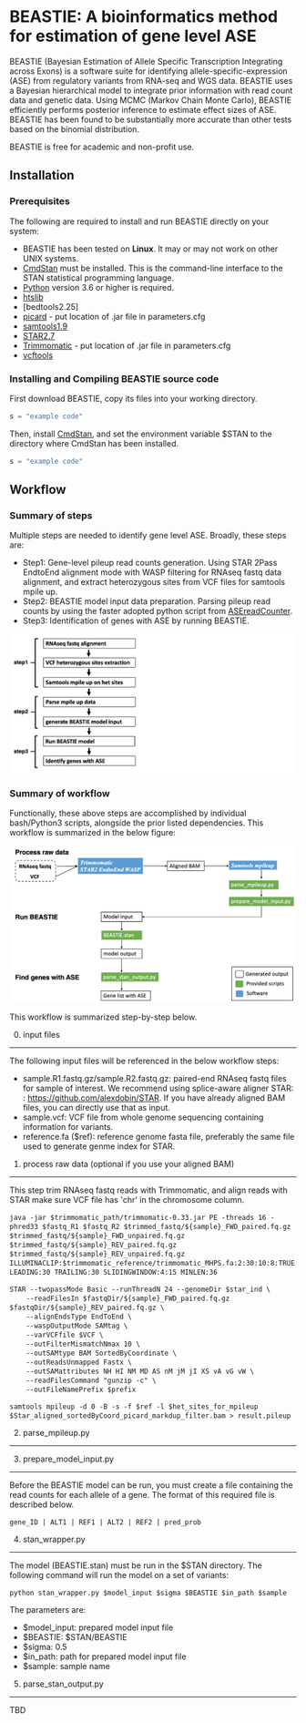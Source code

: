 # BEASTIE: A bioinformatics method for estimation of gene level ASE
BEASTIE (Bayesian Estimation of Allele Specific Transcription Integrating across Exons) is a software suite for identifying allele-specific-expression (ASE) from regulatory variants from RNA-seq and WGS data.
BEASTIE uses a Bayesian hierarchical model to integrate prior information with read count data and genetic data. Using MCMC (Markov Chain Monte Carlo), BEASTIE efficiently performs posterior inference to estimate effect sizes of ASE. <br>
BEASTIE has been found to be substantially more accurate than other tests based on the binomial distribution.

BEASTIE is free for academic and non-profit use.

## Installation
### Prerequisites
The following are required to install and run BEASTIE directly on your system:
* BEASTIE has been tested on **Linux**. It may or may not work on other UNIX systems.
* [CmdStan](https://mc-stan.org/users/interfaces/cmdstan) must be installed.  This is the command-line interface to the STAN statistical programming language.
* [Python](https://www.python.org/downloads/release/python-360/) version 3.6 or higher is required.
* [htslib](https://www.htslib.org/)
* [bedtools2.25]
* [picard](https://broadinstitute.github.io/picard/) - put location of .jar file in parameters.cfg
* [samtools1.9](https://github.com/samtools/samtools)
* [STAR2.7](https://github.com/alexdobin/STAR)
* [Trimmomatic](https://github.com/usadellab/Trimmomatic) - put location of .jar file in parameters.cfg
* [vcftools](https://vcftools.github.io/)

### Installing and Compiling BEASTIE source code
First download BEASTIE, copy its files into your working directory.
```python
s = "example code"
```
Then, install [CmdStan](https://mc-stan.org/users/interfaces/cmdstan), and set the environment variable $STAN to the directory where CmdStan has been installed. 
```python
s = "example code"
```

## Workflow
### Summary of steps
Multiple steps are needed to identify gene level ASE. Broadly, these steps are:

* Step1: Gene-level pileup read counts generation. Using STAR 2Pass EndtoEnd alignment mode with WASP filtering for RNAseq fastq data alignment, and extract heterozygous sites from VCF files for samtools mpile up. 
* Step2: BEASTIE model input data preparation. Parsing pileup read counts by using the faster adopted python script from [ASEreadCounter](https://github.com/gimelbrantlab/ASEReadCounter_star). 
* Step3: Identification of genes with ASE by running BEASTIE.

![alt text](workflow_figure/steps.png "steps")

### Summary of workflow

Functionally, these above steps are accomplished by individual bash/Python3 scripts, alongside the prior listed dependencies. This workflow is summarized in the below figure:

![alt text](workflow_figure/workflow_new.png "workflow")
 
This workflow is summarized step-by-step below. 
  
0. input files
----------------------------------------
The following input files will be referenced in the below workflow steps:
* sample.R1.fastq.gz/sample.R2.fastq.gz: paired-end RNAseq fastq files for sample of interest. We recommend using splice-aware aligner STAR: : https://github.com/alexdobin/STAR. If you have already aligned BAM files, you can directly use that as input.
* sample.vcf: VCF file from whole genome sequencing containing information for variants.
* reference.fa ($ref): reference genome fasta file, preferably the same file used to generate genme index for STAR.


1. process raw data (optional if you use your aligned BAM)
----------------------------------------
This step trim RNAseq fastq reads with Trimmomatic, and align reads with STAR 
make sure VCF file has 'chr' in the chromosome column.
```
java -jar $trimmomatic_path/trimmomatic-0.33.jar PE -threads 16 -phred33 $fastq_R1 $fastq_R2 $trimmed_fastq/${sample}_FWD_paired.fq.gz $trimmed_fastq/${sample}_FWD_unpaired.fq.gz $trimmed_fastq/${sample}_REV_paired.fq.gz $trimmed_fastq/${sample}_REV_unpaired.fq.gz ILLUMINACLIP:$trimmomatic_reference/trimmomatic_MHPS.fa:2:30:10:8:TRUE LEADING:30 TRAILING:30 SLIDINGWINDOW:4:15 MINLEN:36
```

```
STAR --twopassMode Basic --runThreadN 24 --genomeDir $star_ind \
    --readFilesIn $fastqDir/${sample}_FWD_paired.fq.gz $fastqDir/${sample}_REV_paired.fq.gz \
    --alignEndsType EndToEnd \
    --waspOutputMode SAMtag \
    --varVCFfile $VCF \
    --outFilterMismatchNmax 10 \
    --outSAMtype BAM SortedByCoordinate \
    --outReadsUnmapped Fastx \
    --outSAMattributes NH HI NM MD AS nM jM jI XS vA vG vW \
    --readFilesCommand "gunzip -c" \
    --outFileNamePrefix $prefix
```

```
samtools mpileup -d 0 -B -s -f $ref -l $het_sites_for_mpileup $Star_aligned_sortedByCoord_picard_markdup_filter.bam > result.pileup
```

2. parse_mpileup.py
----------------------------------------
3. prepare_model_input.py
----------------------------------------
Before the BEASTIE model can be run, you must create a file containing the read counts for each allele of a gene.  The format of this required file is described below.
```
gene_ID | ALT1 | REF1 | ALT2 | REF2 | pred_prob
```

4. stan_wrapper.py
----------------------------------------
The model (BEASTIE.stan) must be run in the $STAN directory.  The following command will run the model on a set of variants:
```
python stan_wrapper.py $model_input $sigma $BEASTIE $in_path $sample
```
The parameters are:
* $model_input: prepared model input file
* $BEASTIE: $STAN/BEASTIE
* $sigma: 0.5
* $in_path: path for prepared model input file
* $sample: sample name


5. parse_stan_output.py
----------------------------------------
TBD

